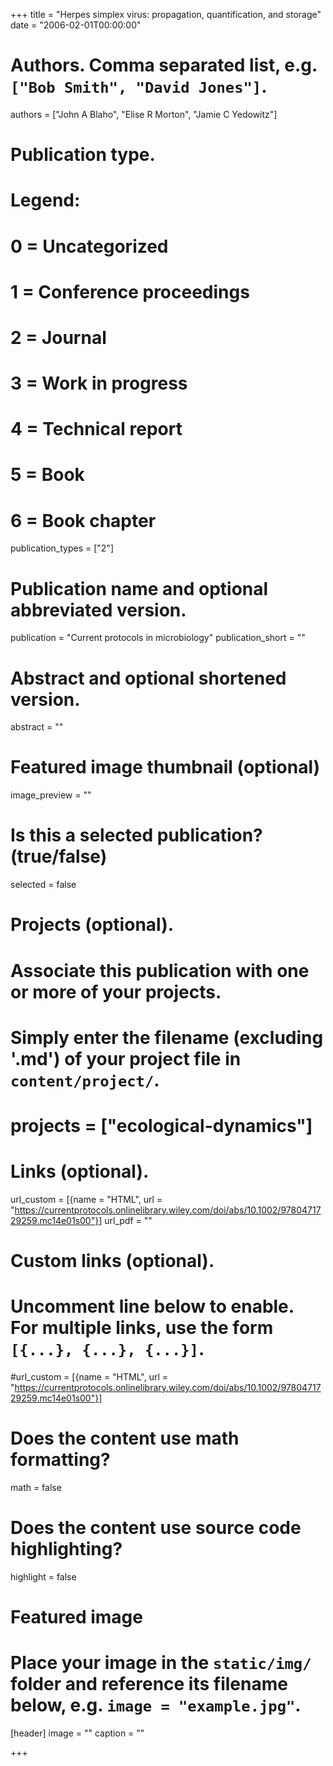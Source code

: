 +++
title = "Herpes simplex virus: propagation, quantification, and storage"
date = "2006-02-01T00:00:00"

# Authors. Comma separated list, e.g. `["Bob Smith", "David Jones"]`.
authors = ["John A Blaho", "Elise R Morton", "Jamie C Yedowitz"]

# Publication type.
# Legend:
# 0 = Uncategorized
# 1 = Conference proceedings
# 2 = Journal
# 3 = Work in progress
# 4 = Technical report
# 5 = Book
# 6 = Book chapter
publication_types = ["2"]

# Publication name and optional abbreviated version.
publication = "Current protocols in microbiology"
publication_short = ""

# Abstract and optional shortened version.
abstract = ""
# Featured image thumbnail (optional)
image_preview = ""

# Is this a selected publication? (true/false)
selected = false

# Projects (optional).
#   Associate this publication with one or more of your projects.
#   Simply enter the filename (excluding '.md') of your project file in `content/project/`.
# projects = ["ecological-dynamics"]

# Links (optional).
url_custom = [{name = "HTML", url = "https://currentprotocols.onlinelibrary.wiley.com/doi/abs/10.1002/9780471729259.mc14e01s00"}]
url_pdf = ""

# Custom links (optional).
#   Uncomment line below to enable. For multiple links, use the form `[{...}, {...}, {...}]`.
#url_custom = [{name = "HTML", url = "https://currentprotocols.onlinelibrary.wiley.com/doi/abs/10.1002/9780471729259.mc14e01s00"}]

# Does the content use math formatting?
math = false

# Does the content use source code highlighting?
highlight = false

# Featured image
# Place your image in the `static/img/` folder and reference its filename below, e.g. `image = "example.jpg"`.
[header]
image = ""
caption = ""

+++
